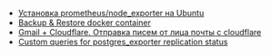 - [Установка prometheus/node_exporter на Ubuntu](install_node_exporter_ubuntu.md)
- [Backup & Restore docker container](backup_restore_docker_container.md)
- [Gmail + Cloudflare. Отправка писем от лица почты с cloudflare](send_email_from_cloudflare_domain_email.md)
- [Custom queries for postgres_exporter replication status](custom_queries_postgres_exporter.md)
